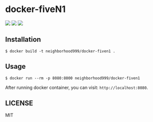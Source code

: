 # docker-fiveN1
![](https://flat.badgen.net/badge/icon/docker?icon=docker&label)
[![](https://flat.badgen.net/docker/pulls/neighborhood999/fiven1-backend)](https://hub.docker.com/r/neighborhood999/fiven1-backend/)
[![](https://images.microbadger.com/badges/image/neighborhood999/fiven1-backend.svg)](https://microbadger.com/images/neighborhood999/fiven1-backend "Get your own image badge on microbadger.com")

## Installation

```shell
$ docker build -t neighborhood999/docker-fiven1 .
```

## Usage

```shell
$ docker run --rm -p 8080:8000 neighborhood999/docker-fiven1
```

After running docker container, you can visit: `http://localhost:8080`.

## LICENSE

MIT
